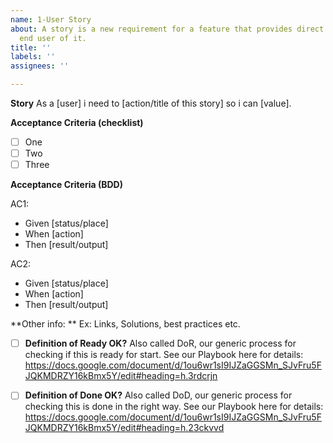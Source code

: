 ```yaml
---
name: 1-User Story
about: A story is a new requirement for a feature that provides direct value to the
  end user of it.
title: ''
labels: ''
assignees: ''

---
```


**Story**
As a [user] i need to [action/title of this story] so i can [value].

**Acceptance Criteria (checklist)**
- [ ]  One
- [ ]  Two
- [ ]  Three

**Acceptance Criteria (BDD)**

AC1:
* Given [status/place]
* When [action]
* Then [result/output]

AC2:
* Given [status/place]
* When [action]
* Then [result/output]

**Other info: **
Ex: Links, Solutions, best practices etc.

- [ ]  **Definition of Ready OK?**
Also called DoR, our generic process for checking if this is ready for start. See our Playbook here for details: https://docs.google.com/document/d/1ou6wr1sI9IJZaGGSMn_SJvFru5FJQKMDRZY16kBmx5Y/edit#heading=h.3rdcrjn

- [ ]  **Definition of Done OK?**
Also called DoD, our generic process for checking this is done in the right way. See our Playbook here for details: https://docs.google.com/document/d/1ou6wr1sI9IJZaGGSMn_SJvFru5FJQKMDRZY16kBmx5Y/edit#heading=h.23ckvvd
